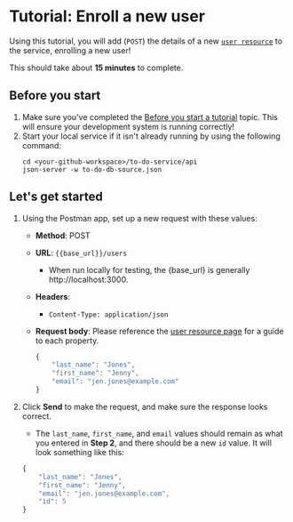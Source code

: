 # Tutorial: Enroll a new user


Using this tutorial, you will add (`POST`) the details of a new [`user resource`](../api/user.md) to the service, enrolling a new user!

This should take about **15 minutes** to complete.

## Before you start

1. Make sure you've completed the [Before you start a tutorial](../before-you-start-a-tutorial.md) topic. This will ensure your development system is running correctly!
2. Start your local service if it isn't already running by using the following command:
    ```shell
    cd <your-github-workspace>/to-do-service/api
    json-server -w to-do-db-source.json
    ```

## Let's get started


1. Using the Postman app, set up a new request with these values:
    * **Method**: POST
    * **URL**: `{{base_url}}/users`
        * When run locally for testing, the {base_url} is generally http://localhost:3000.
    * **Headers**:
        * `Content-Type: application/json`
    * **Request body**:
        Please reference the [user resource page](../api/user.md) for a guide to each property.

        ```js
        {
            "last_name": "Jones",
            "first_name": "Jenny",
            "email": "jen.jones@example.com"
        }
        ```

2. Click **Send** to make the request, and make sure the response looks correct.
   * The `last_name`, `first_name`, and `email` values should remain as what you entered in **Step 2**, and there should be a new `id` value. It will look something like this:
   

    ```js
    {
        "last_name": "Jones",
        "first_name": "Jenny",
        "email": "jen.jones@example.com",
        "id": 5
    }
    ```
